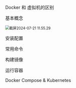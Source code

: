 Docker 和 虚拟机的区别



基本概念

<img src="/Users/fulina/Library/Application Support/typora-user-images/截屏2024-07-21 11.55.29.png" alt="截屏2024-07-21 11.55.29" style="zoom:80%;" />

安装配置



常用命令



构建镜像



运行容器



Docker Compose & Kubernetes



